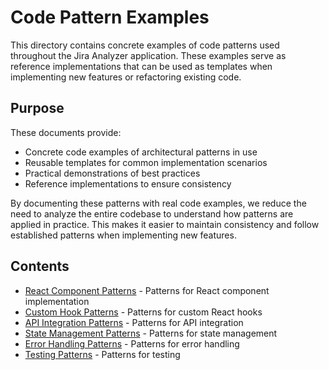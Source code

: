 # Code Pattern Examples

This directory contains concrete examples of code patterns used throughout the Jira Analyzer application. These examples serve as reference implementations that can be used as templates when implementing new features or refactoring existing code.

## Purpose

These documents provide:

- Concrete code examples of architectural patterns in use
- Reusable templates for common implementation scenarios
- Practical demonstrations of best practices
- Reference implementations to ensure consistency

By documenting these patterns with real code examples, we reduce the need to analyze the entire codebase to understand how patterns are applied in practice. This makes it easier to maintain consistency and follow established patterns when implementing new features.

## Contents

- [React Component Patterns](react-component-patterns.md) - Patterns for React component implementation
- [Custom Hook Patterns](custom-hook-patterns.md) - Patterns for custom React hooks
- [API Integration Patterns](api-integration-patterns.md) - Patterns for API integration
- [State Management Patterns](state-management-patterns.md) - Patterns for state management
- [Error Handling Patterns](error-handling-patterns.md) - Patterns for error handling
- [Testing Patterns](testing-patterns.md) - Patterns for testing
